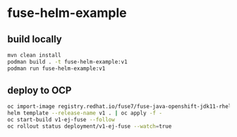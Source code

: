 # fuse-helm-example

## build locally
```bash
mvn clean install
podman build . -t fuse-helm-example:v1
podman run fuse-helm-example:v1
```

## deploy to OCP
```bash
oc import-image registry.redhat.io/fuse7/fuse-java-openshift-jdk11-rhel8:1.9 --confirm
helm template --release-name v1 . | oc apply -f -
oc start-build v1-ej-fuse --follow
oc rollout status deployment/v1-ej-fuse --watch=true
```
